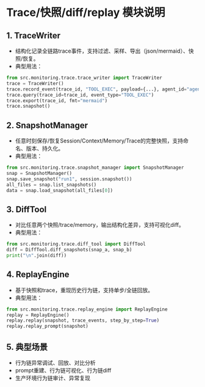 # Trace/快照/diff/replay 模块说明

## 1. TraceWriter
- 结构化记录全链路trace事件，支持过滤、采样、导出（json/mermaid）、快照/恢复。
- 典型用法：
```python
from src.monitoring.trace.trace_writer import TraceWriter
trace = TraceWriter()
trace.record_event(trace_id, "TOOL_EXEC", payload={...}, agent_id="agent1")
trace.query(trace_id=trace_id, event_type="TOOL_EXEC")
trace.export(trace_id, fmt="mermaid")
trace.snapshot()
```

## 2. SnapshotManager
- 任意时刻保存/恢复Session/Context/Memory/Trace的完整快照，支持命名、版本、持久化。
- 典型用法：
```python
from src.monitoring.trace.snapshot_manager import SnapshotManager
snap = SnapshotManager()
snap.save_snapshot("run1", session.snapshot())
all_files = snap.list_snapshots()
data = snap.load_snapshot(all_files[0])
```

## 3. DiffTool
- 对比任意两个快照/trace/memory，输出结构化差异，支持可视化diff。
- 典型用法：
```python
from src.monitoring.trace.diff_tool import DiffTool
diff = DiffTool.diff_snapshots(snap_a, snap_b)
print("\n".join(diff))
```

## 4. ReplayEngine
- 基于快照和trace，重现历史行为链，支持单步/全链回放。
- 典型用法：
```python
from src.monitoring.trace.replay_engine import ReplayEngine
replay = ReplayEngine()
replay.replay(snapshot, trace_events, step_by_step=True)
replay.replay_prompt(snapshot)
```

## 5. 典型场景
- 行为链异常调试、回放、对比分析
- prompt重建、行为链可视化、行为链diff
- 生产环境行为链审计、异常复现 